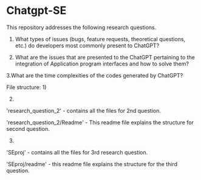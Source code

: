 # Chatgpt-SE
This repository addresses the following research questions.
1. What types of issues (bugs, feature requests, theoretical questions, etc.) do developers
    most commonly present to ChatGPT?

2. What are the issues that are presented to the ChatGPT pertaining to the integration of
    Application program interfaces and how to solve them?

3.What are the time complexities of the codes generated by ChatGPT?

File structure:
1)



2) 
 'research_question_2'   -    contains all the files for 2nd question.

 'research_question_2/Readme'  - This readme file explains the structure for second question.

3)
'SEproj' - contains all the files for 3rd research question.

'SEproj/readme' - this readme file explains the structure for the third question.
